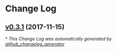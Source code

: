 # Change Log

## [v0.3.1](https://github.com/sectsect/wp-most-popular-custom/tree/v0.3.1) (2017-11-15)


\* *This Change Log was automatically generated by [github_changelog_generator](https://github.com/skywinder/Github-Changelog-Generator)*